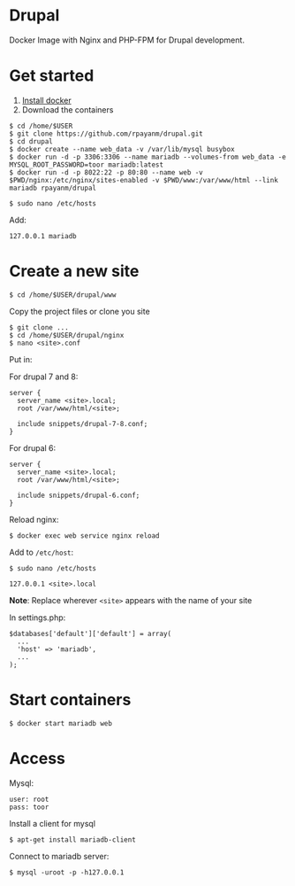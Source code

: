 # Drupal
Docker Image with Nginx and PHP-FPM for Drupal development.

# Get started
1. [Install docker](https://docs.docker.com/engine/installation/)
2. Download the containers
```
$ cd /home/$USER
$ git clone https://github.com/rpayanm/drupal.git
$ cd drupal
$ docker create --name web_data -v /var/lib/mysql busybox
$ docker run -d -p 3306:3306 --name mariadb --volumes-from web_data -e MYSQL_ROOT_PASSWORD=toor mariadb:latest
$ docker run -d -p 8022:22 -p 80:80 --name web -v $PWD/nginx:/etc/nginx/sites-enabled -v $PWD/www:/var/www/html --link mariadb rpayanm/drupal
```
`$ sudo nano /etc/hosts`

Add:

`127.0.0.1 mariadb`

# Create a new site
`$ cd /home/$USER/drupal/www`

Copy the project files or clone you site
```
$ git clone ...
$ cd /home/$USER/drupal/nginx
$ nano <site>.conf
```
Put in:

For drupal 7 and 8:
```
server {
  server_name <site>.local;
  root /var/www/html/<site>;

  include snippets/drupal-7-8.conf;
}
```
For drupal 6:
```
server {
  server_name <site>.local;
  root /var/www/html/<site>;

  include snippets/drupal-6.conf;
}
```
Reload nginx:

`$ docker exec web service nginx reload`

Add to `/etc/host`:

`$ sudo nano /etc/hosts`

`127.0.0.1 <site>.local`

**Note**: Replace wherever `<site>` appears with the name of your site

In settings.php:

```
$databases['default']['default'] = array(
  ...
  'host' => 'mariadb',
  ...
);
```

# Start containers
`$ docker start mariadb web`

# Access

Mysql:
```
user: root
pass: toor
```
Install a client for mysql

`$ apt-get install mariadb-client`

Connect to mariadb server:

`$ mysql -uroot -p -h127.0.0.1`


